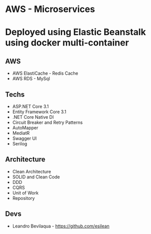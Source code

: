 # AWS - Microservices

# Deployed using Elastic Beanstalk using docker multi-container

## AWS

- AWS ElastiCache - Redis Cache
- AWS RDS - MySql

## Techs

- ASP.NET Core 3.1
- Entity Framework Core 3.1
- .NET Core Native DI
- Circuit Breaker and Retry Patterns
- AutoMapper
- MediatR
- Swagger UI
- Serilog

## Architecture

- Clean Architecture
- SOLID and Clean Code
- DDD
- CQRS
- Unit of Work
- Repository

## Devs

- Leandro Bevilaqua - https://github.com/esilean
